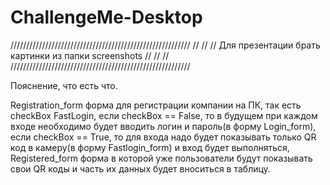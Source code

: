# ChallengeMe-Desktop

/////////////////////////////////////////////////////////
//                                                     //
// Для презентации брать картинки из папки screenshots //
//                                                     //
/////////////////////////////////////////////////////////

Пояснение, что есть что.

Registration_form форма для регистрации компании на ПК, так есть checkBox FastLogin, если checkBox == False,
то в будущем при каждом входе необходимо будет вводить логин и пароль(в форму Login_form), если checkBox == True,
то для входа надо будет показывать только QR код в камеру(в форму Fastlogin_form) и вход будет выполняться,
Registered_form форма в которой уже пользователи будут показывать свои QR коды и часть их данных будет вноситься в таблицу. 
